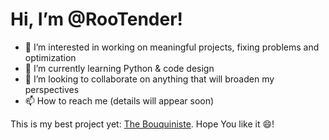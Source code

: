 # Hi, I’m @RooTender!
- 👀 I’m interested in working on meaningful projects, fixing problems and optimization
- 🌱 I’m currently learning Python & code design
- 💞️ I’m looking to collaborate on anything that will broaden my perspectives
- 📫 How to reach me (details will appear soon)

This is my best project yet: [The Bouquiniste](https://github.com/RooTender/TheBouquiniste). Hope You like it 😄!

<!---
RooTender/RooTender is a ✨ special ✨ repository because its `README.md` (this file) appears on your GitHub profile.
You can click the Preview link to take a look at your changes.
--->
